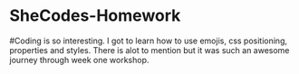 # SheCodes-Homework
#Coding is so interesting. I got to learn how to use emojis, css positioning, properties and styles. There is alot to mention but it was such an awesome journey through week one workshop.
